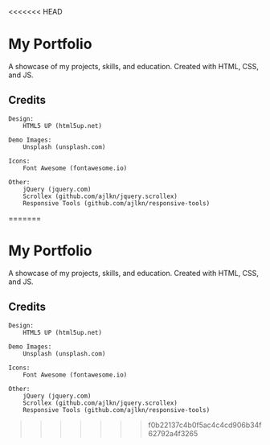 <<<<<<< HEAD
# My Portfolio

A showcase of my projects, skills, and education. Created with HTML, CSS, and JS.


## Credits
	Design:
		HTML5 UP (html5up.net)
	
	Demo Images:
		Unsplash (unsplash.com)

	Icons:
		Font Awesome (fontawesome.io)

	Other:
		jQuery (jquery.com)
		Scrollex (github.com/ajlkn/jquery.scrollex)
		Responsive Tools (github.com/ajlkn/responsive-tools)
=======
# My Portfolio

A showcase of my projects, skills, and education. Created with HTML, CSS, and JS.


## Credits
	Design:
		HTML5 UP (html5up.net)
	
	Demo Images:
		Unsplash (unsplash.com)

	Icons:
		Font Awesome (fontawesome.io)

	Other:
		jQuery (jquery.com)
		Scrollex (github.com/ajlkn/jquery.scrollex)
		Responsive Tools (github.com/ajlkn/responsive-tools)
>>>>>>> f0b22137c4b0f5ac4c4cd906b34f62792a4f3265
